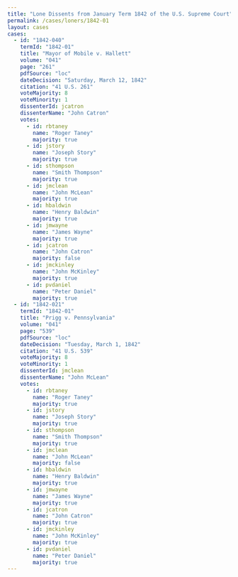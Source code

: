 ```yaml
---
title: "Lone Dissents from January Term 1842 of the U.S. Supreme Court"
permalink: /cases/loners/1842-01
layout: cases
cases:
  - id: "1842-040"
    termId: "1842-01"
    title: "Mayor of Mobile v. Hallett"
    volume: "041"
    page: "261"
    pdfSource: "loc"
    dateDecision: "Saturday, March 12, 1842"
    citation: "41 U.S. 261"
    voteMajority: 8
    voteMinority: 1
    dissenterId: jcatron
    dissenterName: "John Catron"
    votes:
      - id: rbtaney
        name: "Roger Taney"
        majority: true
      - id: jstory
        name: "Joseph Story"
        majority: true
      - id: sthompson
        name: "Smith Thompson"
        majority: true
      - id: jmclean
        name: "John McLean"
        majority: true
      - id: hbaldwin
        name: "Henry Baldwin"
        majority: true
      - id: jmwayne
        name: "James Wayne"
        majority: true
      - id: jcatron
        name: "John Catron"
        majority: false
      - id: jmckinley
        name: "John McKinley"
        majority: true
      - id: pvdaniel
        name: "Peter Daniel"
        majority: true
  - id: "1842-021"
    termId: "1842-01"
    title: "Prigg v. Pennsylvania"
    volume: "041"
    page: "539"
    pdfSource: "loc"
    dateDecision: "Tuesday, March 1, 1842"
    citation: "41 U.S. 539"
    voteMajority: 8
    voteMinority: 1
    dissenterId: jmclean
    dissenterName: "John McLean"
    votes:
      - id: rbtaney
        name: "Roger Taney"
        majority: true
      - id: jstory
        name: "Joseph Story"
        majority: true
      - id: sthompson
        name: "Smith Thompson"
        majority: true
      - id: jmclean
        name: "John McLean"
        majority: false
      - id: hbaldwin
        name: "Henry Baldwin"
        majority: true
      - id: jmwayne
        name: "James Wayne"
        majority: true
      - id: jcatron
        name: "John Catron"
        majority: true
      - id: jmckinley
        name: "John McKinley"
        majority: true
      - id: pvdaniel
        name: "Peter Daniel"
        majority: true
---
```

